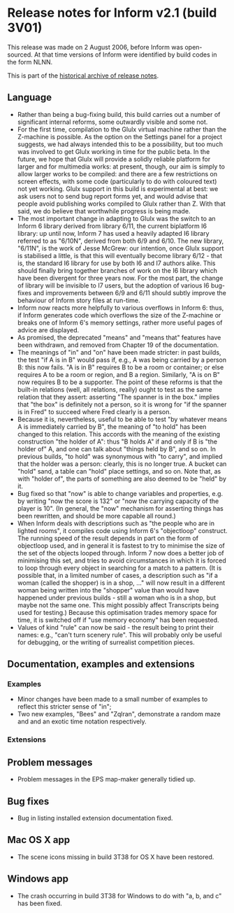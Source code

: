 # Release notes for Inform v2.1 (build 3V01)

This release was made on 2 August 2006, before Inform was open-sourced.
At that time versions of Inform were identified by build codes in the form NLNN.

This is part of the [historical archive of release notes](../version_history.md).

## Language

- Rather than being a bug-fixing build, this build carries out a number of
significant internal reforms, some outwardly visible and some not.
- For the first time, compilation to the Glulx virtual machine rather than
the Z-machine is possible. As the option on the Settings panel for a
project suggests, we had always intended this to be a possibility,
but too much was involved to get Glulx working in time for the public
beta. In the future, we hope that Glulx will provide a solidly
reliable platform for larger and for multimedia works: at present,
though, our aim is simply to allow larger works to be compiled:
and there are a few restrictions on screen effects, with some code
(particularly to do with coloured text) not yet working.
Glulx support in this build is experimental at best: we ask users
not to send bug report forms yet, and would advise that people avoid
publishing works compiled to Glulx rather than Z. With that said, we
do believe that worthwhile progress is being made.
- The most important change in adapting to Glulx was the switch to an
Inform 6 library derived from library 6/11, the current biplatform
I6 library: up until now, Inform 7 has used a heavily adapted I6
library referred to as "6/10N", derived from both 6/9 and 6/10.
The new library, "6/11N", is the work of Jesse McGrew: our intention,
once Glulx support is stabilised a little, is that this will
eventually become library 6/12 - that is, the standard I6 library
for use by both I6 and I7 authors alike. This should finally bring
together branches of work on the I6 library which have been divergent
for three years now.
For the most part, the change of library will be invisible to I7
users, but the adoption of various I6 bug-fixes and improvements
between 6/9 and 6/11 should subtly improve the behaviour of Inform
story files at run-time.
- Inform now reacts more helpfully to various overflows in Inform 6: thus, if
Inform generates code which overflows the size of the Z-machine or
breaks one of Inform 6's memory settings, rather more useful pages of
advice are displayed.
- As promised, the deprecated "means" and "means that" features have been
withdrawn, and removed from Chapter 19 of the documentation.
- The meanings of "in" and "on" have been made stricter: in past builds, the
test "if A is in B" would pass if, e.g., A was being carried by a person
B: this now fails. "A is in B" requires B to be a room or container;
or else requires A to be a room or region, and B a region. Similarly,
"A is on B" now requires B to be a supporter. The point of these reforms
is that the built-in relations (well, all relations, really) ought to
test as the same relation that they assert: asserting "The spanner is
in the box." implies that "the box" is definitely not a person, so it
is wrong for "if the spanner is in Fred" to succeed where Fred clearly
is a person.
- Because it is, nevertheless, useful to be able to test "by whatever means
A is immediately carried by B", the meaning of "to hold" has been
changed to this relation. This accords with the meaning of the existing
construction "the holder of A": thus "B holds A" if and only if B is
"the holder of" A, and one can talk about "things held by B", and so on.
In previous builds, "to hold" was synonymous with "to carry", and
implied that the holder was a person: clearly, this is no longer true.
A bucket can "hold" sand, a table can "hold" place settings, and so on.
Note that, as with "holder of", the parts of something are also deemed
to be "held" by it.
- Bug fixed so that "now" is able to change variables and properties, e.g. by
writing "now the score is 132" or "now the carrying capacity of the
player is 10". (In general, the "now" mechanism for asserting things
has been rewritten, and should be more capable all round.)
- When Inform deals with descriptions such as "the people who are in lighted
rooms", it compiles code using Inform 6's "objectloop" construct. The
running speed of the result depends in part on the form of objectloop
used, and in general it is fastest to try to minimise the size of the
set of the objects looped through. Inform 7 now does a better job of
minimising this set, and tries to avoid circumstances in which it is
forced to loop through every object in searching for a match to a
pattern. (It is possible that, in a limited number of cases, a
description such as "if a woman (called the shopper) is in a shop, ..."
will now result in a different woman being written into the "shopper"
value than would have happened under previous builds - still a
woman who is in a shop, but maybe not the same one. This might possibly
affect Transcripts being used for testing.)
Because this optimisation trades memory space for time, it is switched
off if "use memory economy" has been requested.
- Values of kind "rule" can now be said - the result being to print their
names: e.g., "can't turn scenery rule". This will probably only be
useful for debugging, or the writing of surrealist competition pieces.

## Documentation, examples and extensions

### Examples

- Minor changes have been made to a small number of examples to reflect
this stricter sense of "in";
- Two new examples, "Bees" and "Zqlran", demonstrate a random maze and
and an exotic time notation respectively.

### Extensions

## Problem messages

- Problem messages in the EPS map-maker generally tidied up.

## Bug fixes

- Bug in listing installed extension documentation fixed.

## Mac OS X app

- The scene icons missing in build 3T38 for OS X have been restored.

## Windows app

- The crash occurring in build 3T38 for Windows to do with "a, b, and c" has
been fixed.
